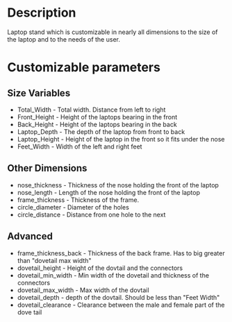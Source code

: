 # Description

Laptop stand which is customizable in nearly all dimensions to the size of the laptop and to the needs of the user.

# Customizable parameters
## Size Variables 
* Total_Width - Total width. Distance from left to right
* Front_Height - Height of the laptops bearing in the front
* Back_Height - Height of the laptops bearing in the back
* Laptop_Depth - The depth of the laptop from front to back
* Laptop_Height - Height of the laptop in the front so it fits under the nose
* Feet_Width - Width of the left and right feet

## Other Dimensions

* nose_thickness - Thickness of the nose holding the front of the laptop
* nose_length - Length of the nose holding the front of the laptop
* frame_thickness - Thickness of the frame.
* circle_diameter - Diameter of the holes
* circle_distance - Distance from one hole to the next

## Advanced
* frame_thickness_back - Thickness of the back frame. Has to big greater than "dovetail max width"
* dovetail_height - Height of the dovtail and the connectors
* dovetail_min_width - Min width of the dovetail and thickness of the connectors
* dovetail_max_width - Max width of the dovtail
* dovetail_depth - depth of the dovtail. Should be less than "Feet Width"
* dovetail_clearance - Clearance between the male and female part of the dove tail
